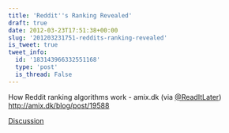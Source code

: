 ```yaml
---
title: 'Reddit''s Ranking Revealed'
draft: true
date: 2012-03-23T17:51:38+00:00
slug: '201203231751-reddits-ranking-revealed'
is_tweet: true
tweet_info:
  id: '183143966332551168'
  type: 'post'
  is_thread: False
---
```




How Reddit ranking algorithms work - amix.dk (via [@ReadItLater](https://x.com/ReadItLater)) <http://amix.dk/blog/post/19588>

[Discussion](https://x.com/sytelus/status/183143966332551168)
